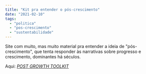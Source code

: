 ```yaml
---
title: "Kit pra entender o pós-crescimento"
date: "2021-02-10"
tags: 
  - "politica"
  - "pos-crescimento"
  - "sustentabilidade"
---
```


Site com muito, mas muito material pra entender a ideia de "pós-crescimento", que tenta responder às narrativas sobre progresso e crescimento, dominantes há séculos.

Aqui: _[POST GROWTH TOOLKIT](http://www.postgrowth.art/)_
